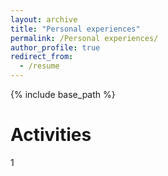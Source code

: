 ```yaml
---
layout: archive
title: "Personal experiences"
permalink: /Personal experiences/
author_profile: true
redirect_from:
  - /resume
---
```


{% include base_path %}

Activities
======
1
